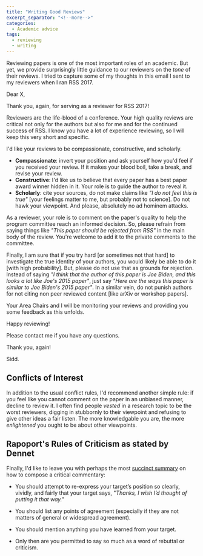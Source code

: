 ```yaml
---
title: "Writing Good Reviews"
excerpt_separator: "<!--more-->"
categories:
  - Academic advice
tags:
  - reviewing
  - writing
---
```

Reviewing papers is one of the most important roles of an academic. But yet, we provide surprisingly little guidance to our reviewers on the _tone_ of their reviews. I tried to capture some of my thoughts in this email I sent to my reviewers when I ran RSS 2017.
<!--more-->

Dear X,

Thank you, again, for serving as a reviewer for RSS 2017!

Reviewers are the life-blood of a conference. Your high quality reviews are critical not only for the authors but also for me and for the continued success of RSS. I know you have a lot of experience reviewing, so I will keep this very short and specific.

I'd like your reviews to be compassionate, constructive, and scholarly.
 - **Compassionate**: invert your position and ask yourself how you'd feel if you received your review. If it makes your blood boil, take a break, and revise your review.
 - **Constructive**: I'd like us to believe that every paper has a best paper award winner hidden in it. Your role is to guide the author to reveal it.
 - **Scholarly**: cite your sources, do not make claims like _"I do not feel this is true"_ [your feelings matter to me, but probably not to science]. Do not hawk your viewpoint. And please, absolutely no ad hominem attacks.

As a reviewer, your role is to comment on the paper's quality to help the program committee reach an informed decision. So, please refrain from saying things like _"This paper should be rejected from RSS"_ in the main body of the review. You're welcome to add it to the private comments to the committee.

Finally, I am sure that if you try hard [or sometimes not that hard] to investigate the true identity of your authors, you would likely be able to do it [with high probability]. But, please do not use that as grounds for rejection. Instead of saying _"I think that the author of this paper is Joe Biden, and this looks a lot like Joe's 2015 paper"_, just say _"Here are the ways this paper is similar to Joe Biden's 2015 paper"_. In a similar vein, do not punish authors for not citing non peer reviewed content [like arXiv or workshop papers].

Your Area Chairs and I will be monitoring your reviews and providing you some feedback as this unfolds.

Happy reviewing!

Please contact me if you have any questions.

Thank you, again!

Sidd.

## Conflicts of Interest

In addition to the usual conflict rules, I'd recommend another simple rule: if you feel like you cannot comment on the paper in an unbiased manner, decline to review it. I often find people _vested_ in a research topic to be the worst reviewers, digging in stubbornly to their viewpoint and refusing to give other ideas a fair listen. The more knowledgable you are, the more _enlightened_ you ought to be about other viewpoints.

## Rapoport's Rules of Criticism as stated by Dennet

Finally, I'd like to leave you with perhaps the most [succinct summary](https://rationalwiki.org/wiki/Rapoport%27s_Rules) on how to compose a critical commentary:

 - You should attempt to re-express your target’s position so clearly, vividly, and fairly that your target says, "_Thanks, I wish I’d thought of putting it that way._"

 - You should list any points of agreement (especially if they are not matters of general or widespread agreement).

 - You should mention anything you have learned from your target.

 - Only then are you permitted to say so much as a word of rebuttal or criticism.